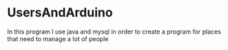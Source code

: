 # UsersAndArduino
In this program I use java and mysql in order to create a program for places that need to manage a lot of people
